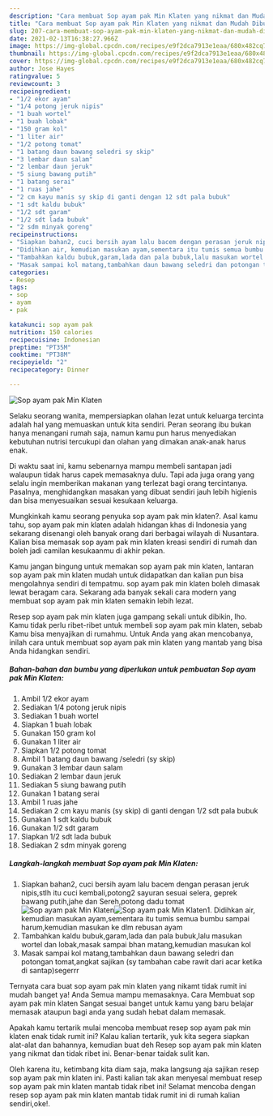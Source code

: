 ```yaml
---
description: "Cara membuat Sop ayam pak Min Klaten yang nikmat dan Mudah Dibuat"
title: "Cara membuat Sop ayam pak Min Klaten yang nikmat dan Mudah Dibuat"
slug: 207-cara-membuat-sop-ayam-pak-min-klaten-yang-nikmat-dan-mudah-dibuat
date: 2021-02-13T16:38:27.966Z
image: https://img-global.cpcdn.com/recipes/e9f2dca7913e1eaa/680x482cq70/sop-ayam-pak-min-klaten-foto-resep-utama.jpg
thumbnail: https://img-global.cpcdn.com/recipes/e9f2dca7913e1eaa/680x482cq70/sop-ayam-pak-min-klaten-foto-resep-utama.jpg
cover: https://img-global.cpcdn.com/recipes/e9f2dca7913e1eaa/680x482cq70/sop-ayam-pak-min-klaten-foto-resep-utama.jpg
author: Jose Hayes
ratingvalue: 5
reviewcount: 3
recipeingredient:
- "1/2 ekor ayam"
- "1/4 potong jeruk nipis"
- "1 buah wortel"
- "1 buah lobak"
- "150 gram kol"
- "1 liter air"
- "1/2 potong tomat"
- "1 batang daun bawang seledri sy skip"
- "3 lembar daun salam"
- "2 lembar daun jeruk"
- "5 siung bawang putih"
- "1 batang serai"
- "1 ruas jahe"
- "2 cm kayu manis sy skip di ganti dengan 12 sdt pala bubuk"
- "1 sdt kaldu bubuk"
- "1/2 sdt garam"
- "1/2 sdt lada bubuk"
- "2 sdm minyak goreng"
recipeinstructions:
- "Siapkan bahan2, cuci bersih ayam lalu bacem dengan perasan jeruk nipis,stlh itu cuci kembali,potong2 sayuran sesuai selera, geprek bawang putih,jahe dan Sereh,potong dadu tomat"
- "Didihkan air, kemudian masukan ayam,sementara itu tumis semua bumbu sampai harum,kemudian masukan ke dlm rebusan ayam"
- "Tambahkan kaldu bubuk,garam,lada dan pala bubuk,lalu masukan wortel dan lobak,masak sampai bhan matang,kemudian masukan kol"
- "Masak sampai kol matang,tambahkan daun bawang seledri dan potongan tomat,angkat sajikan (sy tambahan cabe rawit dari acar ketika di santap)segerrr"
categories:
- Resep
tags:
- sop
- ayam
- pak

katakunci: sop ayam pak 
nutrition: 150 calories
recipecuisine: Indonesian
preptime: "PT35M"
cooktime: "PT38M"
recipeyield: "2"
recipecategory: Dinner

---
```



![Sop ayam pak Min Klaten](https://img-global.cpcdn.com/recipes/e9f2dca7913e1eaa/680x482cq70/sop-ayam-pak-min-klaten-foto-resep-utama.jpg)

Selaku seorang wanita, mempersiapkan olahan lezat untuk keluarga tercinta adalah hal yang memuaskan untuk kita sendiri. Peran seorang ibu bukan hanya menangani rumah saja, namun kamu pun harus menyediakan kebutuhan nutrisi tercukupi dan olahan yang dimakan anak-anak harus enak.

Di waktu  saat ini, kamu sebenarnya mampu membeli santapan jadi walaupun tidak harus capek memasaknya dulu. Tapi ada juga orang yang selalu ingin memberikan makanan yang terlezat bagi orang tercintanya. Pasalnya, menghidangkan masakan yang dibuat sendiri jauh lebih higienis dan bisa menyesuaikan sesuai kesukaan keluarga. 



Mungkinkah kamu seorang penyuka sop ayam pak min klaten?. Asal kamu tahu, sop ayam pak min klaten adalah hidangan khas di Indonesia yang sekarang disenangi oleh banyak orang dari berbagai wilayah di Nusantara. Kalian bisa memasak sop ayam pak min klaten kreasi sendiri di rumah dan boleh jadi camilan kesukaanmu di akhir pekan.

Kamu jangan bingung untuk memakan sop ayam pak min klaten, lantaran sop ayam pak min klaten mudah untuk didapatkan dan kalian pun bisa mengolahnya sendiri di tempatmu. sop ayam pak min klaten boleh dimasak lewat beragam cara. Sekarang ada banyak sekali cara modern yang membuat sop ayam pak min klaten semakin lebih lezat.

Resep sop ayam pak min klaten juga gampang sekali untuk dibikin, lho. Kamu tidak perlu ribet-ribet untuk membeli sop ayam pak min klaten, sebab Kamu bisa menyajikan di rumahmu. Untuk Anda yang akan mencobanya, inilah cara untuk membuat sop ayam pak min klaten yang mantab yang bisa Anda hidangkan sendiri.

<!--inarticleads1-->

##### Bahan-bahan dan bumbu yang diperlukan untuk pembuatan Sop ayam pak Min Klaten:

1. Ambil 1/2 ekor ayam
1. Sediakan 1/4 potong jeruk nipis
1. Sediakan 1 buah wortel
1. Siapkan 1 buah lobak
1. Gunakan 150 gram kol
1. Gunakan 1 liter air
1. Siapkan 1/2 potong tomat
1. Ambil 1 batang daun bawang /seledri (sy skip)
1. Gunakan 3 lembar daun salam
1. Sediakan 2 lembar daun jeruk
1. Sediakan 5 siung bawang putih
1. Gunakan 1 batang serai
1. Ambil 1 ruas jahe
1. Sediakan 2 cm kayu manis (sy skip) di ganti dengan 1/2 sdt pala bubuk
1. Gunakan 1 sdt kaldu bubuk
1. Gunakan 1/2 sdt garam
1. Siapkan 1/2 sdt lada bubuk
1. Sediakan 2 sdm minyak goreng




<!--inarticleads2-->

##### Langkah-langkah membuat Sop ayam pak Min Klaten:

1. Siapkan bahan2, cuci bersih ayam lalu bacem dengan perasan jeruk nipis,stlh itu cuci kembali,potong2 sayuran sesuai selera, geprek bawang putih,jahe dan Sereh,potong dadu tomat
<img src="https://img-global.cpcdn.com/steps/53cd64d99f12ecaa/160x128cq70/sop-ayam-pak-min-klaten-langkah-memasak-1-foto.jpg" alt="Sop ayam pak Min Klaten"><img src="https://img-global.cpcdn.com/steps/94fff835817afd9b/160x128cq70/sop-ayam-pak-min-klaten-langkah-memasak-1-foto.jpg" alt="Sop ayam pak Min Klaten">1. Didihkan air, kemudian masukan ayam,sementara itu tumis semua bumbu sampai harum,kemudian masukan ke dlm rebusan ayam
1. Tambahkan kaldu bubuk,garam,lada dan pala bubuk,lalu masukan wortel dan lobak,masak sampai bhan matang,kemudian masukan kol
1. Masak sampai kol matang,tambahkan daun bawang seledri dan potongan tomat,angkat sajikan (sy tambahan cabe rawit dari acar ketika di santap)segerrr




Ternyata cara buat sop ayam pak min klaten yang nikamt tidak rumit ini mudah banget ya! Anda Semua mampu memasaknya. Cara Membuat sop ayam pak min klaten Sangat sesuai banget untuk kamu yang baru belajar memasak ataupun bagi anda yang sudah hebat dalam memasak.

Apakah kamu tertarik mulai mencoba membuat resep sop ayam pak min klaten enak tidak rumit ini? Kalau kalian tertarik, yuk kita segera siapkan alat-alat dan bahannya, kemudian buat deh Resep sop ayam pak min klaten yang nikmat dan tidak ribet ini. Benar-benar taidak sulit kan. 

Oleh karena itu, ketimbang kita diam saja, maka langsung aja sajikan resep sop ayam pak min klaten ini. Pasti kalian tak akan menyesal membuat resep sop ayam pak min klaten mantab tidak ribet ini! Selamat mencoba dengan resep sop ayam pak min klaten mantab tidak rumit ini di rumah kalian sendiri,oke!.

